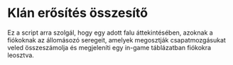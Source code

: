 # Klán erősítés összesítő

Ez a script arra szolgál, hogy egy adott falu áttekintésében, azoknak a fiókoknak az állomásozó seregeit, amelyek megosztják csapatmozgásukat veled összeszámolja és megjeleníti egy in-game táblázatban fiókokra leosztva.

